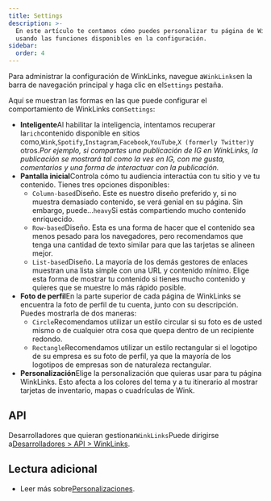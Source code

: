 ```yaml
---
title: Settings
description: >-
  En este artículo te contamos cómo puedes personalizar tu página de WinkLinks
  usando las funciones disponibles en la configuración.
sidebar:
  order: 4
---
```

Para administrar la configuración de WinkLinks, navegue a`WinkLinks`en la barra de navegación principal y haga clic en el`Settings` pestaña.

Aquí se muestran las formas en las que puede configurar el comportamiento de WinkLinks con`Settings`:

* **Inteligente**Al habilitar la inteligencia, intentamos recuperar la`rich`contenido disponible en sitios como,`Wink`,`Spotify`,`Instagram`,`Facebook`,`YouTube`,`X (formerly Twitter)`y otros.*Por ejemplo, si compartes una publicación de IG en WinkLinks, la publicación se mostrará tal como la ves en IG, con me gusta, comentarios y una forma de interactuar con la publicación.*
* **Pantalla inicial**Controla cómo tu audiencia interactúa con tu sitio y ve tu contenido. Tienes tres opciones disponibles:
  * `Column-based`Diseño. Este es nuestro diseño preferido y, si no muestra demasiado contenido, se verá genial en su página. Sin embargo, puede...`heavy`Si estás compartiendo mucho contenido enriquecido.
  * `Row-based`Diseño. Esta es una forma de hacer que el contenido sea menos pesado para los navegadores, pero recomendamos que tenga una cantidad de texto similar para que las tarjetas se alineen mejor.
  * `List-based`Diseño. La mayoría de los demás gestores de enlaces muestran una lista simple con una URL y contenido mínimo. Elige esta forma de mostrar tu contenido si tienes mucho contenido y quieres que se muestre lo más rápido posible.
* **Foto de perfil**En la parte superior de cada página de WinkLinks se encuentra la foto de perfil de tu cuenta, junto con su descripción. Puedes mostrarla de dos maneras:
  * `Circle`Recomendamos utilizar un estilo circular si su foto es de usted mismo o de cualquier otra cosa que quepa dentro de un recipiente redondo.
  * `Rectangle`Recomendamos utilizar un estilo rectangular si el logotipo de su empresa es su foto de perfil, ya que la mayoría de los logotipos de empresas son de naturaleza rectangular.
* **Personalización**Elige la personalización que quieras usar para tu página WinkLinks. Esto afecta a los colores del tema y a tu itinerario al mostrar tarjetas de inventario, mapas o cuadrículas de Wink.

## API

Desarrolladores que quieran gestionar`WinkLinks`Puede dirigirse a[Desarrolladores > API > WinkLinks](/developers/apis/#winklinks-api).

## Lectura adicional

* Leer más sobre[Personalizaciones](/studio/customization).

